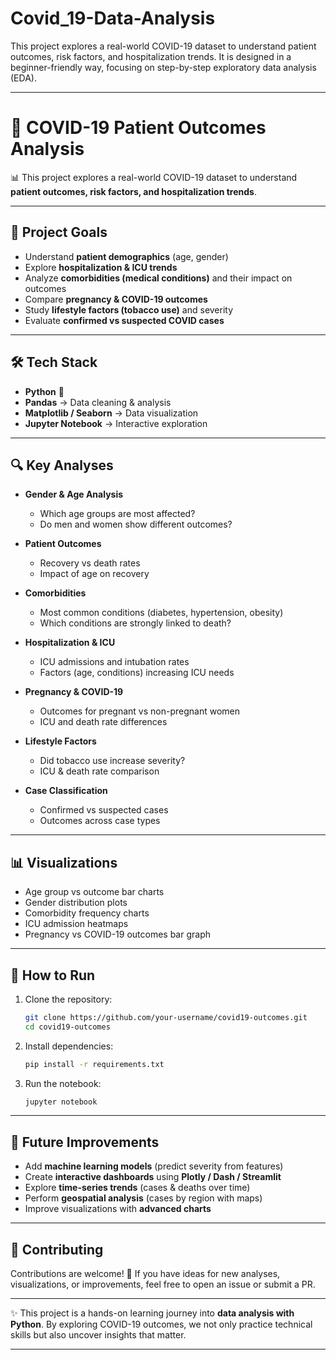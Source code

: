 # Covid_19-Data-Analysis
This project explores a real-world COVID-19 dataset to understand patient outcomes, risk factors, and hospitalization trends. It is designed in a beginner-friendly way, focusing on step-by-step exploratory data analysis (EDA).



---

# 🦠 COVID-19 Patient Outcomes Analysis

📊 This project explores a real-world COVID-19 dataset to understand **patient outcomes, risk factors, and hospitalization trends**.

---

## 📌 Project Goals

* Understand **patient demographics** (age, gender)
* Explore **hospitalization & ICU trends**
* Analyze **comorbidities (medical conditions)** and their impact on outcomes
* Compare **pregnancy & COVID-19 outcomes**
* Study **lifestyle factors (tobacco use)** and severity
* Evaluate **confirmed vs suspected COVID cases**

---

## 🛠️ Tech Stack

* **Python** 🐍
* **Pandas** → Data cleaning & analysis
* **Matplotlib / Seaborn** → Data visualization
* **Jupyter Notebook** → Interactive exploration

---

## 🔍 Key Analyses

* **Gender & Age Analysis**

  * Which age groups are most affected?
  * Do men and women show different outcomes?

* **Patient Outcomes**

  * Recovery vs death rates
  * Impact of age on recovery

* **Comorbidities**

  * Most common conditions (diabetes, hypertension, obesity)
  * Which conditions are strongly linked to death?

* **Hospitalization & ICU**

  * ICU admissions and intubation rates
  * Factors (age, conditions) increasing ICU needs

* **Pregnancy & COVID-19**

  * Outcomes for pregnant vs non-pregnant women
  * ICU and death rate differences

* **Lifestyle Factors**

  * Did tobacco use increase severity?
  * ICU & death rate comparison

* **Case Classification**

  * Confirmed vs suspected cases
  * Outcomes across case types

---

## 📊 Visualizations

* Age group vs outcome bar charts
* Gender distribution plots
* Comorbidity frequency charts
* ICU admission heatmaps
* Pregnancy vs COVID-19 outcomes bar graph

---

## 🚀 How to Run

1. Clone the repository:

   ```bash
   git clone https://github.com/your-username/covid19-outcomes.git
   cd covid19-outcomes
   ```

2. Install dependencies:

   ```bash
   pip install -r requirements.txt
   ```

3. Run the notebook:

   ```bash
   jupyter notebook
   ```

---

## 🌱 Future Improvements

* Add **machine learning models** (predict severity from features)
* Create **interactive dashboards** using **Plotly / Dash / Streamlit**
* Explore **time-series trends** (cases & deaths over time)
* Perform **geospatial analysis** (cases by region with maps)
* Improve visualizations with **advanced charts**

---

## 🤝 Contributing

Contributions are welcome! 🎉
If you have ideas for new analyses, visualizations, or improvements, feel free to open an issue or submit a PR.

---

✨ This project is a hands-on learning journey into **data analysis with Python**.
By exploring COVID-19 outcomes, we not only practice technical skills but also uncover insights that matter.

---
